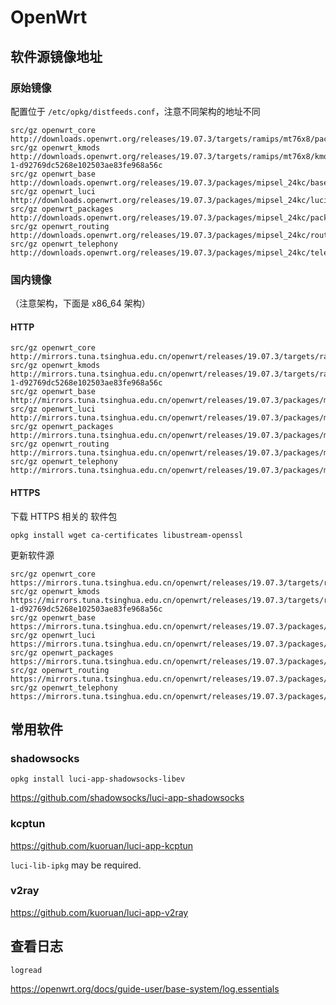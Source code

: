 # OpenWrt

## 软件源镜像地址

### 原始镜像

配置位于 `/etc/opkg/distfeeds.conf`，注意不同架构的地址不同

```
src/gz openwrt_core http://downloads.openwrt.org/releases/19.07.3/targets/ramips/mt76x8/packages
src/gz openwrt_kmods http://downloads.openwrt.org/releases/19.07.3/targets/ramips/mt76x8/kmods/4.14.180-1-d92769dc5268e102503ae83fe968a56c
src/gz openwrt_base http://downloads.openwrt.org/releases/19.07.3/packages/mipsel_24kc/base
src/gz openwrt_luci http://downloads.openwrt.org/releases/19.07.3/packages/mipsel_24kc/luci
src/gz openwrt_packages http://downloads.openwrt.org/releases/19.07.3/packages/mipsel_24kc/packages
src/gz openwrt_routing http://downloads.openwrt.org/releases/19.07.3/packages/mipsel_24kc/routing
src/gz openwrt_telephony http://downloads.openwrt.org/releases/19.07.3/packages/mipsel_24kc/telephony
```

### 国内镜像

（注意架构，下面是 x86_64 架构）

#### HTTP

```
src/gz openwrt_core http://mirrors.tuna.tsinghua.edu.cn/openwrt/releases/19.07.3/targets/ramips/mt76x8/packages
src/gz openwrt_kmods http://mirrors.tuna.tsinghua.edu.cn/openwrt/releases/19.07.3/targets/ramips/mt76x8/kmods/4.14.180-1-d92769dc5268e102503ae83fe968a56c
src/gz openwrt_base http://mirrors.tuna.tsinghua.edu.cn/openwrt/releases/19.07.3/packages/mipsel_24kc/base
src/gz openwrt_luci http://mirrors.tuna.tsinghua.edu.cn/openwrt/releases/19.07.3/packages/mipsel_24kc/luci
src/gz openwrt_packages http://mirrors.tuna.tsinghua.edu.cn/openwrt/releases/19.07.3/packages/mipsel_24kc/packages
src/gz openwrt_routing http://mirrors.tuna.tsinghua.edu.cn/openwrt/releases/19.07.3/packages/mipsel_24kc/routing
src/gz openwrt_telephony http://mirrors.tuna.tsinghua.edu.cn/openwrt/releases/19.07.3/packages/mipsel_24kc/telephony
```

#### HTTPS

下载 HTTPS 相关的 软件包

```
opkg install wget ca-certificates libustream-openssl
```

更新软件源 

```
src/gz openwrt_core https://mirrors.tuna.tsinghua.edu.cn/openwrt/releases/19.07.3/targets/ramips/mt76x8/packages
src/gz openwrt_kmods https://mirrors.tuna.tsinghua.edu.cn/openwrt/releases/19.07.3/targets/ramips/mt76x8/kmods/4.14.180-1-d92769dc5268e102503ae83fe968a56c
src/gz openwrt_base https://mirrors.tuna.tsinghua.edu.cn/openwrt/releases/19.07.3/packages/mipsel_24kc/base
src/gz openwrt_luci https://mirrors.tuna.tsinghua.edu.cn/openwrt/releases/19.07.3/packages/mipsel_24kc/luci
src/gz openwrt_packages https://mirrors.tuna.tsinghua.edu.cn/openwrt/releases/19.07.3/packages/mipsel_24kc/packages
src/gz openwrt_routing https://mirrors.tuna.tsinghua.edu.cn/openwrt/releases/19.07.3/packages/mipsel_24kc/routing
src/gz openwrt_telephony https://mirrors.tuna.tsinghua.edu.cn/openwrt/releases/19.07.3/packages/mipsel_24kc/telephony
```

## 常用软件


### shadowsocks

```
opkg install luci-app-shadowsocks-libev
```

https://github.com/shadowsocks/luci-app-shadowsocks

### kcptun

https://github.com/kuoruan/luci-app-kcptun

`luci-lib-ipkg` may be required.

### v2ray

https://github.com/kuoruan/luci-app-v2ray

## 查看日志

```
logread
```

https://openwrt.org/docs/guide-user/base-system/log.essentials

